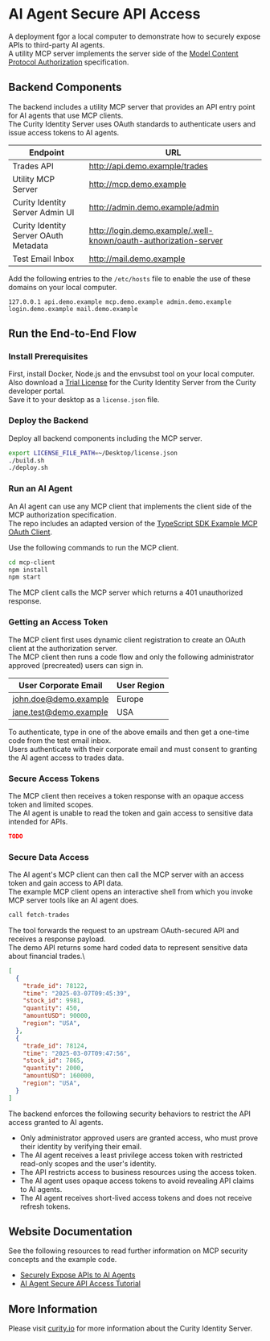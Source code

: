 # AI Agent Secure API Access

A deployment fgor a local computer to demonstrate how to securely expose APIs to third-party AI agents.\
A utility MCP server implements the server side of the [Model Content Protocol Authorization](https://modelcontextprotocol.io/specification/2025-03-26/basic/authorization) specification.

## Backend Components

The backend includes a utility MCP server that provides an API entry point for AI agents that use MCP clients.\
The Curity Identity Server uses OAuth standards to authenticate users and issue access tokens to AI agents.

| Endpoint | URL |
| -------- | --- |
| Trades API | http://api.demo.example/trades |
| Utility MCP Server | http://mcp.demo.example |
| Curity Identity Server Admin UI | http://admin.demo.example/admin |
| Curity Identity Server OAuth Metadata | http://login.demo.example/.well-known/oauth-authorization-server |
| Test Email Inbox | http://mail.demo.example |

Add the following entries to the `/etc/hosts` file to enable the use of these domains on your local computer.

```text
127.0.0.1 api.demo.example mcp.demo.example admin.demo.example login.demo.example mail.demo.example
```

## Run the End-to-End Flow

### Install Prerequisites

First, install Docker, Node.js and the envsubst tool on your local computer.\
Also download a [Trial License](https://developer.curity.io/free-trial) for the Curity Identity Server from the Curity developer portal.\
Save it to your desktop as a `license.json` file.

### Deploy the Backend

Deploy all backend components including the MCP server.

```bash
export LICENSE_FILE_PATH=~/Desktop/license.json
./build.sh
./deploy.sh
```

### Run an AI Agent

An AI agent can use any MCP client that implements the client side of the MCP authorization specification.\
The repo includes an adapted version of the [TypeScript SDK Example MCP OAuth Client](https://github.com/modelcontextprotocol/typescript-sdk/blob/main/src/examples/client/simpleOAuthClient.ts).

Use the following commands to run the MCP client.

```bash
cd mcp-client
npm install
npm start
```

The MCP client calls the MCP server which returns a 401 unauthorized response.

### Getting an Access Token

The MCP client first uses dynamic client registration to create an OAuth client at the authorization server.\
The MCP client then runs a code flow and only the following administrator approved (precreated) users can sign in.

| User Corporate Email | User Region |
| -------------------- | ----------- |
| john.doe@demo.example | Europe |
| jane.test@demo.example | USA |

To authenticate, type in one of the above emails and then get a one-time code from the test email inbox.\
Users authenticate with their corporate email and must consent to granting the AI agent access to trades data.

### Secure Access Tokens

The MCP client then receives a token response with an opaque access token and limited scopes.\
The AI agent is unable to read the token and gain access to sensitive data intended for APIs.

```json
TODO
```

### Secure Data Access

The AI agent's MCP client can then call the MCP server with an access token and gain access to API data.\
The example MCP client opens an interactive shell from which you invoke MCP server tools like an AI agent does.

```bash
call fetch-trades
```

The tool forwards the request to an upstream OAuth-secured API and receives a response payload.\
The demo API returns some hard coded data to represent sensitive data about financial trades.\

```json
[
  {
    "trade_id": 78122,
    "time": "2025-03-07T09:45:39",
    "stock_id": 9981,
    "quantity": 450,
    "amountUSD": 90000,
    "region": "USA",
  },
  {
    "trade_id": 78124,
    "time": "2025-03-07T09:47:56",
    "stock_id": 7865,
    "quantity": 2000,
    "amountUSD": 160000,
    "region": "USA",
  }
]
```

The backend enforces the following security behaviors to restrict the API access granted to AI agents.

- Only administrator approved users are granted access, who must prove their identity by verifying their email.
- The AI agent receives a least privilege access token with restricted read-only scopes and the user's identity.
- The API restricts access to business resources using the access token.
- The AI agent uses opaque access tokens to avoid revealing API claims to AI agents.
- The AI agent receives short-lived access tokens and does not receive refresh tokens.

## Website Documentation

See the following resources to read further information on MCP security concepts and the example code.

- [Securely Expose APIs to AI Agents](https://curity.io/resources/learn/securely-expose-apis-to-ai-agents/)
- [AI Agent Secure API Access Tutorial](https://curity.io/resources/learn/ai-agent-secure-api-access/)

## More Information

Please visit [curity.io](https://curity.io/) for more information about the Curity Identity Server.

